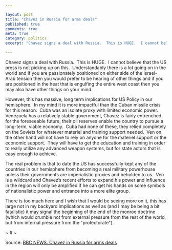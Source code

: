 ```yaml
---

layout: post
title: "Chavez in Russia for arms deals"
published: true
comments: true
meta: true
category: politics
excerpt: "Chavez signs a deal with Russia.  This is HUGE.  I cannot believe that the US press is not picking up on this.  Understandably there is a lot going on in the world and if you are passionately positioned on either side of the Israel-Arab tension then you would prefer to be hearing of other things and if you are positioned in the heat that is engulfing the entire west coast then you may also have other things on your mind. "

---
```


Chavez signs a deal with Russia.  This is HUGE.  I cannot believe that the US press is not picking up on this.  Understandably there is a lot going on in the world and if you are passionately positioned on either side of the Israel-Arab tension then you would prefer to be hearing of other things and if you are positioned in the heat that is engulfing the entire west coast then you may also have other things on your mind.  

However, this has massive, long term implications for US Policy in our hemisphere.  In my mind it is more impactful than the Cuban missile crisis for this reason:  Cuba was an isolate proxy with limited economic power.  Venezuela has a relatively stable government, Chavez is fairly entrenched for the foreseeable future, their oil reserves enable the country to pursue a long-term, viable economy.  Cuba had none of these, they relied completely on the Soviets for whatever materiel and training support needed.  Ven on the other hand will not have to rely on anyone for the materiel support or the economic support.  They will have to get the education and training in order to really utilize any advanced weapon systems, but for state actors that is easy enough to achieve.

The real problem is that to date the US has successfully kept any of the countries in our hemisphere from becoming a real military powerhouse unless their governments are imperialistic proxies and beholden to us.  Ven is a wildcard and Chavez’s recent efforts to expand his power and influence in the region will only be amplified if he can get his hands on some symbols of nationalistic power and entrance into a more elite group.  

There is too much here and I wish that I would be seeing more on it, this has large not in my backyard implications as well as (and I may be being a bit fatalistic) it may signal the beginning of the end of the monroe doctrine (which would crumble not from external pressure from the rest of the world, but from internal pressure from the "protectorate").

~ # ~

Source: [BBC NEWS. Chavez in Russia for arms deals][1]

 [1]: http://news.bbc.co.uk/1/hi/world/europe/5213334.stm "BBC NEWS | World | Europe | Chavez in Russia for arms deals"